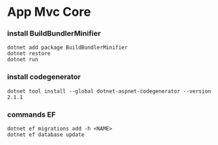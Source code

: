 # App Mvc Core

### install BuildBundlerMinifier
```
dotnet add package BuildBundlerMinifier
dotnet restore
dotnet run
```

### install codegenerator
```
dotnet tool install --global dotnet-aspnet-codegenerator --version 2.1.1
```

### commands EF
```
dotnet ef migrations add -h <NAME>
dotnet ef database update
```